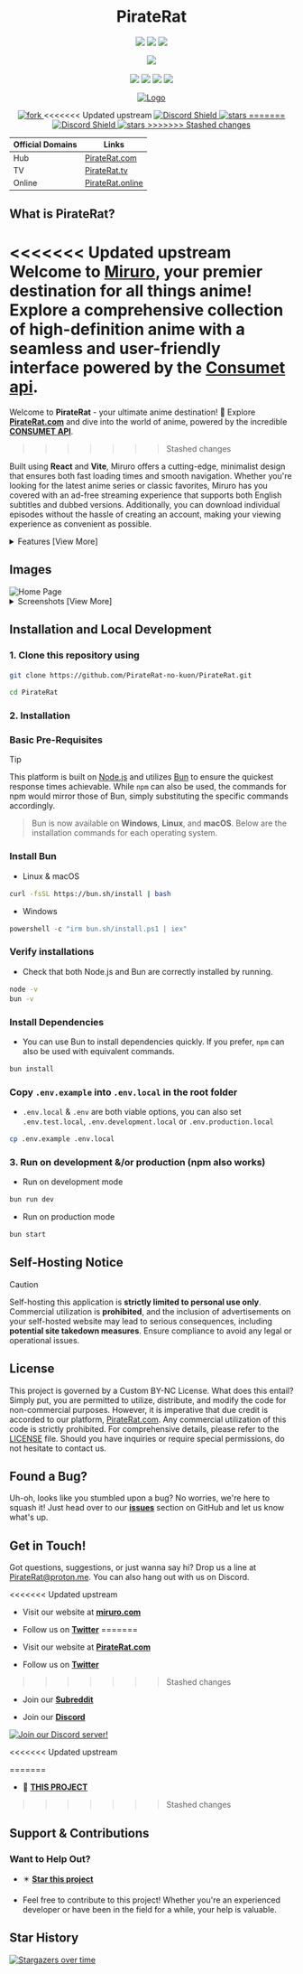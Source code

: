 <h1 align="center">
PirateRat
</h1>

<p align="center">
  <a href="https://www.typescriptlang.org/"><img src="https://img.shields.io/badge/typescript-%23007acc.svg?style=for-the-badge&logo=typescript&logoColor=%23ffffff"/></a>
  <a href="https://reactjs.org/"><img src="https://img.shields.io/badge/react-%2320232a.svg?style=for-the-badge&logo=react&logoColor=%2361DAFB"/></a>
  <a href="https://vitejs.dev/"><img src="https://img.shields.io/badge/vite-%239269fe.svg?style=for-the-badge&logo=vite&logoColor=yellow&border"/></a>
</p>

<p align="center">
  <a href="https://styled-components.com/"><img src="https://img.shields.io/badge/styled--components-742b66.svg?style=for-the-badge&logo=styled-components&logoColor=#e682d5"/></a>
</p>

<p align="center">
  <a href="https://nodejs.org/"><img src="https://img.shields.io/badge/Node.js-339933.svg?style=for-the-badge&logo=node.js&logoColor=white"/></a>
  <a href="https://bunjs.dev/"><img src="https://img.shields.io/badge/Bun.js-febbd0.svg?style=for-the-badge&logo=bun&logoColor=f9f1e1"/></a>
  <a href="https://vercel.com/"><img src="https://img.shields.io/badge/vercel-%23000000.svg?style=for-the-badge&logo=vercel&logoColor=white"/></a>
  <a href="https://www.cloudflare.com/"><img src="https://img.shields.io/badge/cloudflare-white.svg?style=for-the-badge&logo=cloudflare&logoColor=orange"/></a>
</p>

<p align="center">
  <a href="https://www.PirateRat.com" target="_blank">
    <img src="https://raw.githubusercontent.com/PirateRat-no-kuon/PirateRat/main/src/assets/PirateRat-transparent-white.png" alt="Logo" width="200"/>
  </a>
</p>

<p align="center">
  <a href="https://github.com/PirateRat-no-Kuon/PirateRat/fork">
    <img src="https://img.shields.io/github/forks/PirateRat-no-Kuon/PirateRat?style=social" alt="fork"/>
  </a>
<<<<<<< Updated upstream
  <a href="https://discordapp.com/invite/pjsdJp96mY">
    <img src="https://discordapp.com/api/guilds/1199699127190167643/widget.png?style=shield" alt="Discord Shield"/>
  </a>
  <a href="https://github.com/Miruro-no-Kuon/Miruro/stargazers">
    <img src="https://img.shields.io/github/stars/Miruro-no-Kuon/Miruro?style=social" alt="stars"/>
=======
  <img src="https://discordapp.com/api/guilds/1199699127190167643/widget.png?style=shield" alt="Discord Shield"/>
  <a href="https://github.com/PirateRat-no-Kuon/PirateRat">
    <img src="https://img.shields.io/github/stars/PirateRat-no-Kuon/PirateRat?style=social" alt="stars"/>
>>>>>>> Stashed changes
  </a>
</p>

<div align="center" >

| Official Domains | Links                                      |
| ---------------- | ------------------------------------------ |
| Hub              | [PirateRat.com](https://www.PirateRat.com)       |
| TV               | [PirateRat.tv](https://www.PirateRat.tv)         |
| Online           | [PirateRat.online](https://www.PirateRat.online) |

</div>

## What is PirateRat?

<<<<<<< Updated upstream
Welcome to **[Miruro](https://www.miruro.com)**, your premier destination for all things anime! Explore a comprehensive collection of high-definition anime with a seamless and user-friendly interface powered by the **[Consumet api](https://github.com/consumet)**.
=======
Welcome to **PirateRat** - your ultimate anime destination! 🤯 Explore **[PirateRat.com](https://www.PirateRat.com)** and dive into the world of anime, powered by the incredible **[CONSUMET API](https://github.com/consumet)**.
>>>>>>> Stashed changes

Built using **React** and **Vite**, Miruro offers a cutting-edge, minimalist design that ensures both fast loading times and smooth navigation. Whether you're looking for the latest anime series or classic favorites, Miruro has you covered with an ad-free streaming experience that supports both English subtitles and dubbed versions. Additionally, you can download individual episodes without the hassle of creating an account, making your viewing experience as convenient as possible.

<details>
<summary>Features [View More]</summary>

### General

- Dub Anime support
- User-friendly interface
- Mobile responsive
- Anilist login integration
- Fast page load
- Light/Dark theme
- Continue watching section

### Watch Page

- **Player**
  - Autoplay next episode
  - Skip op/ed button
  - Theater mode

### Coming Soon

- Comment section
- Join the Discord to see the full Roadmap!

</details>

## Images

<div style="text-align: left;">
  <img src="https://raw.githubusercontent.com/PirateRat-no-kuon/.github/main/profile/home-page.webp" alt="Home Page" style="max-width: 70%;" >
  <details>
  <summary>Screenshots [View More]</summary>
  <br>
<<<<<<< Updated upstream
  <img src="https://raw.githubusercontent.com/Miruro-no-kuon/.github/main/profile/watch-page.webp" alt="Watch Page" style="max-width: 70%;">
=======
  <img src="https://raw.githubusercontent.com/PirateRat-no-kuon/.github/main/profile/splash-page.webp" alt="Splash Page" style="max-width: 70%;">
  <img src="https://raw.githubusercontent.com/PirateRat-no-kuon/.github/main/profile/watch-page.webp" alt="Watch Page" style="max-width: 70%;">
  <img src="https://raw.githubusercontent.com/PirateRat-no-kuon/.github/main/profile/footer.webp" alt="Footer" style="max-width: 70%;">
>>>>>>> Stashed changes
  </details>
</div>

## Installation and Local Development

### 1. Clone this repository using

```bash
git clone https://github.com/PirateRat-no-kuon/PirateRat.git
```

```bash
cd PirateRat
```

### 2. Installation

### Basic Pre-Requisites

> [!TIP]
> This platform is built on [Node.js](https://nodejs.org/) and utilizes [Bun](https://bun.sh/) to ensure the quickest response times achievable. While `npm` can also be used, the commands for npm would mirror those of Bun, simply substituting the specific commands accordingly.

> Bun is now available on **Windows**, **Linux**, and **macOS**. Below are the installation commands for each operating system.

### Install Bun

- Linux & macOS

```bash
curl -fsSL https://bun.sh/install | bash
```

- Windows

```powershell
powershell -c "irm bun.sh/install.ps1 | iex"
```

### Verify installations

- Check that both Node.js and Bun are correctly installed by running.

```bash
node -v
bun -v
```

### Install Dependencies

- You can use Bun to install dependencies quickly. If you prefer, `npm` can also be used with equivalent commands.

```bash
bun install
```

### Copy `.env.example` into `.env.local` in the root folder

- `.env.local` & `.env` are both viable options, you can also set
  `.env.test.local`,
  `.env.development.local` or
  `.env.production.local`

```bash
cp .env.example .env.local
```

### 3. Run on development &/or production (npm also works)

- Run on development mode

```bash
bun run dev
```

- Run on production mode

```bash
bun start
```

## Self-Hosting Notice

> [!CAUTION]
> Self-hosting this application is **strictly limited to personal use only**. Commercial utilization is **prohibited**, and the inclusion of advertisements on your self-hosted website may lead to serious consequences, including **potential site takedown measures**. Ensure compliance to avoid any legal or operational issues.

## License

This project is governed by a Custom BY-NC License. What does this entail? Simply put, you are permitted to utilize, distribute, and modify the code for non-commercial purposes. However, it is imperative that due credit is accorded to our platform, [PirateRat.com](https://www.PirateRat.com). Any commercial utilization of this code is strictly prohibited. For comprehensive details, please refer to the [LICENSE](LICENSE) file. Should you have inquiries or require special permissions, do not hesitate to contact us.

## Found a Bug?

Uh-oh, looks like you stumbled upon a bug? No worries, we're here to squash it! Just head over to our [**issues**](https://github.com/PirateRat-no-kuon/PirateRat-no-Kuon/issues) section on GitHub and let us know what's up.

## Get in Touch!

Got questions, suggestions, or just wanna say hi? Drop us a line at <PirateRat@proton.me>. You can also hang out with us on Discord.

<<<<<<< Updated upstream
- Visit our website at **[miruro.com](https://www.miruro.com)**

- Follow us on **[Twitter](https://x.com/miruro_official)**
=======
- Visit our website at **[PirateRat.com](https://www.PirateRat.com)**

- Follow us on **[Twitter](https://twitter.com/PirateRat_official)**
>>>>>>> Stashed changes

- Join our **[Subreddit](https://www.reddit.com/r/PirateRat)**

- Join our **[Discord](https://discord.gg/pjsdJp96mY)**

[![Join our Discord server!](https://invidget.switchblade.xyz/pjsdJp96mY)](http://discord.gg/pjsdJp96mY)

<!-- [![Miruro Discord Sever](https://invidget.switchblade.xyz/pjsdJp96mY)](https://discord.gg/pjsdJp96mY) -->

<<<<<<< Updated upstream
<!-- [![Discord Banner 2](https://discordapp.com/api/guilds/1199699127190167643/widget.png?style=banner2)](https://discord.com/invite/pjsdJp96mY) -->
=======
- 🌟 [**THIS PROJECT**](https://github.com/PirateRat-no-kuon/PirateRat)
>>>>>>> Stashed changes

## Support & Contributions

### Want to Help Out?

- ✴️ [**Star this project**](https://github.com/Miruro-no-kuon/Miruro)

- Feel free to contribute to this project! Whether you're an experienced developer or have been in the field for a while, your help is valuable.

## Star History

[![Stargazers over time](https://starchart.cc/PirateRat-no-kuon/PirateRat.svg?variant=adaptive)](https://starchart.cc/PirateRat-no-kuon/PirateRat)

